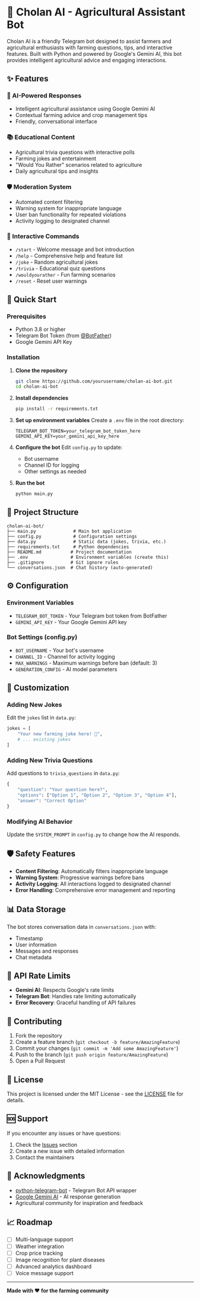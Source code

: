 # 🌾 Cholan AI - Agricultural Assistant Bot

Cholan AI is a friendly Telegram bot designed to assist farmers and agricultural enthusiasts with farming questions, tips, and interactive features. Built with Python and powered by Google's Gemini AI, this bot provides intelligent agricultural advice and engaging interactions.

## ✨ Features

### 🤖 AI-Powered Responses
- Intelligent agricultural assistance using Google Gemini AI
- Contextual farming advice and crop management tips
- Friendly, conversational interface

### 📚 Educational Content
- Agricultural trivia questions with interactive polls
- Farming jokes and entertainment
- "Would You Rather" scenarios related to agriculture
- Daily agricultural tips and insights

### 🛡️ Moderation System
- Automated content filtering
- Warning system for inappropriate language
- User ban functionality for repeated violations
- Activity logging to designated channel

### 🎯 Interactive Commands
- `/start` - Welcome message and bot introduction
- `/help` - Comprehensive help and feature list
- `/joke` - Random agricultural jokes
- `/trivia` - Educational quiz questions
- `/wouldyourather` - Fun farming scenarios
- `/reset` - Reset user warnings

## 🚀 Quick Start

### Prerequisites
- Python 3.8 or higher
- Telegram Bot Token (from [@BotFather](https://t.me/botfather))
- Google Gemini API Key

### Installation

1. **Clone the repository**
   ```bash
   git clone https://github.com/yourusername/cholan-ai-bot.git
   cd cholan-ai-bot
   ```

2. **Install dependencies**
   ```bash
   pip install -r requirements.txt
   ```

3. **Set up environment variables**
   Create a `.env` file in the root directory:
   ```env
   TELEGRAM_BOT_TOKEN=your_telegram_bot_token_here
   GEMINI_API_KEY=your_gemini_api_key_here
   ```

4. **Configure the bot**
   Edit `config.py` to update:
   - Bot username
   - Channel ID for logging
   - Other settings as needed

5. **Run the bot**
   ```bash
   python main.py
   ```

## 📁 Project Structure

```
cholan-ai-bot/
├── main.py              # Main bot application
├── config.py            # Configuration settings
├── data.py              # Static data (jokes, trivia, etc.)
├── requirements.txt     # Python dependencies
├── README.md           # Project documentation
├── .env                # Environment variables (create this)
├── .gitignore          # Git ignore rules
└── conversations.json  # Chat history (auto-generated)
```

## ⚙️ Configuration

### Environment Variables
- `TELEGRAM_BOT_TOKEN` - Your Telegram bot token from BotFather
- `GEMINI_API_KEY` - Your Google Gemini API key

### Bot Settings (config.py)
- `BOT_USERNAME` - Your bot's username
- `CHANNEL_ID` - Channel for activity logging
- `MAX_WARNINGS` - Maximum warnings before ban (default: 3)
- `GENERATION_CONFIG` - AI model parameters

## 🔧 Customization

### Adding New Jokes
Edit the `jokes` list in `data.py`:
```python
jokes = [
    "Your new farming joke here! 🌾",
    # ... existing jokes
]
```

### Adding New Trivia Questions
Add questions to `trivia_questions` in `data.py`:
```python
{
    "question": "Your question here?",
    "options": ["Option 1", "Option 2", "Option 3", "Option 4"],
    "answer": "Correct Option"
}
```

### Modifying AI Behavior
Update the `SYSTEM_PROMPT` in `config.py` to change how the AI responds.

## 🛡️ Safety Features

- **Content Filtering**: Automatically filters inappropriate language
- **Warning System**: Progressive warnings before bans
- **Activity Logging**: All interactions logged to designated channel
- **Error Handling**: Comprehensive error management and reporting

## 📊 Data Storage

The bot stores conversation data in `conversations.json` with:
- Timestamp
- User information
- Messages and responses
- Chat metadata

## 🚦 API Rate Limits

- **Gemini AI**: Respects Google's rate limits
- **Telegram Bot**: Handles rate limiting automatically
- **Error Recovery**: Graceful handling of API failures

## 🤝 Contributing

1. Fork the repository
2. Create a feature branch (`git checkout -b feature/AmazingFeature`)
3. Commit your changes (`git commit -m 'Add some AmazingFeature'`)
4. Push to the branch (`git push origin feature/AmazingFeature`)
5. Open a Pull Request

## 📄 License

This project is licensed under the MIT License - see the [LICENSE](LICENSE) file for details.

## 🆘 Support

If you encounter any issues or have questions:

1. Check the [Issues](https://github.com/yourusername/cholan-ai-bot/issues) section
2. Create a new issue with detailed information
3. Contact the maintainers

## 🙏 Acknowledgments

- [python-telegram-bot](https://github.com/python-telegram-bot/python-telegram-bot) - Telegram Bot API wrapper
- [Google Gemini AI](https://ai.google.dev/) - AI response generation
- Agricultural community for inspiration and feedback

## 📈 Roadmap

- [ ] Multi-language support
- [ ] Weather integration
- [ ] Crop price tracking
- [ ] Image recognition for plant diseases
- [ ] Advanced analytics dashboard
- [ ] Voice message support

---

**Made with ❤️ for the farming community**
